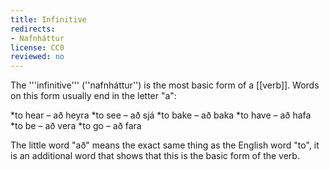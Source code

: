 ```yaml
---
title: Infinitive
redirects:
- Nafnháttur
license: CC0
reviewed: no
---
```


The '''infinitive''' (''nafnháttur'') is the most basic form of a [[verb]]. Words on this form usually end in the letter "a":

*to hear – að heyra
*to see – að sjá
*to bake – að baka
*to have – að hafa
*to be – að vera
*to go – að fara

The little word "að" means the exact same thing as the English word "to", it is an additional word that shows that this is the basic form of the verb.

